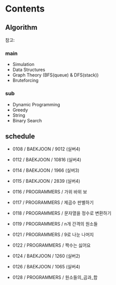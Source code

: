 # Contents

## Algorithm

참고: <!-- https://myeongmy.tistory.com/55 -->

### main

* Simulation
* Data Structures
* Graph Theory (BFS(queue) & DFS(stack))
* Bruteforcing

### sub

* Dynamic Programming
* Greedy
* String
* Binary Search

## schedule

* 0108 / BAEKJOON / 9012 (실버4)
* 0112 / BAEKJOON / 10816 (실버4)

* 0114 / BAEKJOON / 1966 (실버3)
* 0115 / BAEKJOON / 2839 (실버4)
* 0116 / PROGRAMMERS / 가위 바위 보
* 0117 / PROGRAMMERS / 제곱수 판별하기
* 0118 / PROGRAMMERS / 문자열을 정수로 변환하기
* 0119 / PROGRAMMERS / n개 간격의 원소들

* 0121 / PROGRAMMERS / 9로 나눈 나머지
* 0122 / PROGRAMMERS / 짝수는 싫어요
* 0124 / BAEKJOON / 1260 (실버2)
* 0126 / BAEKJOON / 1065 (실버4)

* 0128 / PROGRAMMERS / 원소들의_곱과_합
